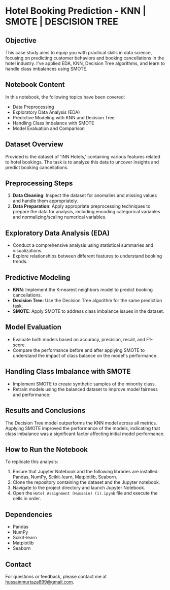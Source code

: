 # Hotel Booking Prediction - KNN | SMOTE | DESCISION TREE

## Objective
This case study aims to equip you with practical skills in data science, focusing on predicting customer behaviors and booking cancellations in the hotel industry. I've applied EDA, KNN, Decision Tree algorithms, and learn to handle class imbalances using SMOTE.

## Notebook Content
In this notebook, the following topics have been covered:
- Data Preprocessing
- Exploratory Data Analysis (EDA)
- Predictive Modeling with KNN and Decision Tree
- Handling Class Imbalance with SMOTE
- Model Evaluation and Comparison

## Dataset Overview
Provided is the dataset of 'INN Hotels,' containing various features related to hotel bookings. The task is to analyze this data to uncover insights and predict booking cancellations.

## Preprocessing Steps
1. **Data Cleaning**: Inspect the dataset for anomalies and missing values and handle them appropriately.
2. **Data Preparation**: Apply appropriate preprocessing techniques to prepare the data for analysis, including encoding categorical variables and normalizing/scaling numerical variables.

## Exploratory Data Analysis (EDA)
- Conduct a comprehensive analysis using statistical summaries and visualizations.
- Explore relationships between different features to understand booking trends.

## Predictive Modeling
- **KNN**: Implement the K-nearest neighbors model to predict booking cancellations.
- **Decision Tree**: Use the Decision Tree algorithm for the same prediction task.
- **SMOTE**: Apply SMOTE to address class imbalance issues in the dataset.

## Model Evaluation
- Evaluate both models based on accuracy, precision, recall, and F1-score.
- Compare the performance before and after applying SMOTE to understand the impact of class balance on the model's performance.

## Handling Class Imbalance with SMOTE
- Implement SMOTE to create synthetic samples of the minority class.
- Retrain models using the balanced dataset to improve model fairness and performance.

## Results and Conclusions
The Decision Tree model outperforms the KNN model across all metrics. Applying SMOTE improved the performance of the models, indicating that class imbalance was a significant factor affecting initial model performance.

## How to Run the Notebook
To replicate this analysis:
1. Ensure that Jupyter Notebook and the following libraries are installed: Pandas, NumPy, Scikit-learn, Matplotlib, Seaborn.
2. Clone the repository containing the dataset and the Jupyter notebook.
3. Navigate to the project directory and launch Jupyter Notebook.
4. Open the `Hotel Assignment (Hussain) (1).ipynb` file and execute the cells in order.

## Dependencies
- Pandas
- NumPy
- Scikit-learn
- Matplotlib
- Seaborn

## Contact
For questions or feedback, please contact me at hussainmurtaza899@gmail.com.

